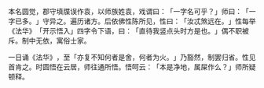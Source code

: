 本名圆觉，郡守填牒误作袁，以师族姓袁，戏谓曰：​「一字名可乎？​」师曰：​「一字已多。​」守异之。遍历诸方。后依佛性陈所见，性曰：​「汝忒煞远在。​」性每举《法华》​「开示悟入」四字令下语，曰：​「直待我竖点头时方是也。​」偶不职被斥。制中无依，寓俗士家。

一日诵《法华》​，至「亦复不知何者是舍，何者为火。​」乃豁然，制罢归省。性见首肯之。时圆悟在云居，师往通所悟。悟呵云：​「本是净地，属屎作么？​」师所疑顿释。